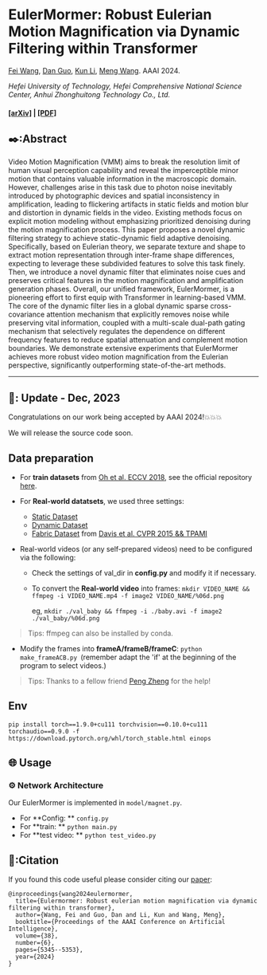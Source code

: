 # EulerMormer: Robust Eulerian Motion Magnification via Dynamic Filtering within Transformer
[Fei Wang](https://github.com/Jiafei127/), [Dan Guo](https://scholar.google.com.hk/citations?user=DsEONuMAAAAJ&hl=zh-CN&oi=ao), [Kun Li](https://scholar.google.com.hk/citations?user=UQ_bInoAAAAJ&hl=zh-CN&oi=ao), [Meng Wang](https://scholar.google.com.hk/citations?user=rHagaaIAAAAJ&hl=zh-CN&oi=ao). AAAI 2024.

*Hefei University of Technology, Hefei Comprehensive National Science Center, Anhui Zhonghuitong Technology Co., Ltd.*

#### [[arXiv]](https://arxiv.org/abs/2312.04152) | [[PDF]](https://arxiv.org/pdf/2312.04152.pdf)

## ✒️:Abstract
Video Motion Magnification (VMM) aims to break the resolution limit of human visual perception capability and reveal the imperceptible minor motion that contains valuable information in the macroscopic domain. However, challenges arise in this task due to photon noise inevitably introduced by photographic devices and spatial inconsistency in amplification, leading to flickering artifacts in static fields and motion blur and distortion in dynamic fields in the video. Existing methods focus on explicit motion modeling without emphasizing prioritized denoising during the motion magnification process. This paper proposes a novel dynamic filtering strategy to achieve static-dynamic field adaptive denoising. Specifically, based on Eulerian theory, we separate texture and shape to extract motion representation through inter-frame shape differences, expecting to leverage these subdivided features to solve this task finely. Then, we introduce a novel dynamic filter that eliminates noise cues and preserves critical features in the motion magnification and amplification generation phases. Overall, our unified framework, EulerMormer, is a pioneering effort to first equip with Transformer in learning-based VMM. The core of the dynamic filter lies in a global dynamic sparse cross-covariance attention mechanism that explicitly removes noise while preserving vital information, coupled with a multi-scale dual-path gating mechanism that selectively regulates the dependence on different frequency features to reduce spatial attenuation and complement motion boundaries. We demonstrate extensive experiments that EulerMormer achieves more robust video motion magnification from the Eulerian perspective, significantly outperforming state-of-the-art methods.

--- 

## 📅: Update - Dec, 2023
Congratulations on our work being accepted by AAAI 2024!💥💥💥

We will release the source code soon.

## Data preparation
- For **train datasets** from [Oh et al. ECCV 2018](https://github.com/12dmodel/deep_motion_mag), see the official repository [here](https://drive.google.com/drive/folders/19K09QLouiV5N84wZiTPUMdoH9-UYqZrX?usp=sharing).

- For **Real-world datatsets**, we used three settings:
  - [Static Dataset](https://drive.google.com/drive/folders/1Bm3ItPLhRxRYp-dQ1vZLCYNPajKqxZ1a)
  - [Dynamic Dataset](https://drive.google.com/drive/folders/1t5u8Utvmu6gnxs90NLUIfmIX0_5D3WtK)
  - [Fabric Dataset](http://www.visualvibrometry.com/cvpr2015/dataset.html) from [Davis et al. CVPR 2015 && TPAMI](http://www.visualvibrometry.com/publications/visvib_pami.pdf)

- Real-world videos (or any self-prepared videos) need to be configured via the following:
  - Check the settings of val_dir in **config.py** and modify it if necessary.
  - To convert the **Real-world video** into frames:
    `mkdir VIDEO_NAME && ffmpeg -i VIDEO_NAME.mp4 -f image2 VIDEO_NAME/%06d.png`
    
    eg, `mkdir ./val_baby && ffmpeg -i ./baby.avi -f image2 ./val_baby/%06d.png`
> Tips: ffmpeg can also be installed by conda.
  - Modify the frames into **frameA/frameB/frameC**:
    `python make_frameACB.py `(remember adapt the 'if' at the beginning of the program to select videos.)
> Tips: Thanks to a fellow friend [Peng Zheng](https://github.com/ZhengPeng7/motion_magnification_learning-based) for the help!

## Env
`pip install torch==1.9.0+cu111 torchvision==0.10.0+cu111 torchaudio==0.9.0 -f https://download.pytorch.org/whl/torch_stable.html einops`

## 🌐 Usage

### ⚙ Network Architecture
Our EulerMormer is implemented in ``model/magnet.py``.
- For **Config: **    `config.py`
- For **train: **    `python main.py`
- For **test video: **    `python test_video.py`

## 🔖:Citation

If you found this code useful please consider citing our [paper](https://arxiv.org/abs/2312.04152):
```
@inproceedings{wang2024eulermormer,
  title={Eulermormer: Robust eulerian motion magnification via dynamic filtering within transformer},
  author={Wang, Fei and Guo, Dan and Li, Kun and Wang, Meng},
  booktitle={Proceedings of the AAAI Conference on Artificial Intelligence},
  volume={38},
  number={6},
  pages={5345--5353},
  year={2024}
}
```



